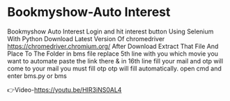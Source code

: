 # Bookmyshow-Auto Interest
Bookmyshow  Auto Interest Login and hit interest button Using Selenium With Python 
Download Latest Version Of chromedriver https://chromedriver.chromium.org/ After Download Extract That File And Place To The Folder
in bms file replace 5th line with you which movie you want to automate paste the link there & in 16th line fill your mail and otp will come to your mail you must fill otp otp will fill automatically.
open cmd and enter bms.py or bms

👉Video-https://youtu.be/HIR3iNS0AL4
